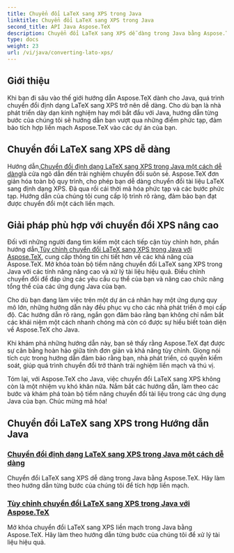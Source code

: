 ```yaml
---
title: Chuyển đổi LaTeX sang XPS trong Java
linktitle: Chuyển đổi LaTeX sang XPS trong Java
second_title: API Java Aspose.TeX
description: Chuyển đổi LaTeX sang XPS dễ dàng trong Java bằng Aspose.TeX. Hướng dẫn từng bước để tích hợp liền mạch và xử lý tài liệu hiệu quả.
type: docs
weight: 23
url: /vi/java/converting-lato-xps/
---
```

## Giới thiệu

Khi bạn đi sâu vào thế giới hướng dẫn Aspose.TeX dành cho Java, quá trình chuyển đổi định dạng LaTeX sang XPS trở nên dễ dàng. Cho dù bạn là nhà phát triển dày dạn kinh nghiệm hay mới bắt đầu với Java, hướng dẫn từng bước của chúng tôi sẽ hướng dẫn bạn vượt qua những điểm phức tạp, đảm bảo tích hợp liền mạch Aspose.TeX vào các dự án của bạn.

## Chuyển đổi LaTeX sang XPS dễ dàng
 Hướng dẫn,[Chuyển đổi định dạng LaTeX sang XPS trong Java một cách dễ dàng](./simple-xps-conversion/)là cửa ngõ dẫn đến trải nghiệm chuyển đổi suôn sẻ. Aspose.TeX đơn giản hóa toàn bộ quy trình, cho phép bạn dễ dàng chuyển đổi tài liệu LaTeX sang định dạng XPS. Đã qua rồi cái thời mã hóa phức tạp và các bước phức tạp. Hướng dẫn của chúng tôi cung cấp lộ trình rõ ràng, đảm bảo bạn đạt được chuyển đổi một cách liền mạch.

## Giải pháp phù hợp với chuyển đổi XPS nâng cao
 Đối với những người đang tìm kiếm một cách tiếp cận tùy chỉnh hơn, phần hướng dẫn,[Tùy chỉnh chuyển đổi LaTeX sang XPS trong Java với Aspose.TeX](./advanced-xps-conversion/), cung cấp thông tin chi tiết hơn về các khả năng của Aspose.TeX. Mở khóa toàn bộ tiềm năng chuyển đổi LaTeX sang XPS trong Java với các tính năng nâng cao và xử lý tài liệu hiệu quả. Điều chỉnh chuyển đổi để đáp ứng các yêu cầu cụ thể của bạn và nâng cao chức năng tổng thể của các ứng dụng Java của bạn.

Cho dù bạn đang làm việc trên một dự án cá nhân hay một ứng dụng quy mô lớn, những hướng dẫn này đều phục vụ cho các nhà phát triển ở mọi cấp độ. Các hướng dẫn rõ ràng, ngắn gọn đảm bảo rằng bạn không chỉ nắm bắt các khái niệm một cách nhanh chóng mà còn có được sự hiểu biết toàn diện về Aspose.TeX cho Java.

Khi khám phá những hướng dẫn này, bạn sẽ thấy rằng Aspose.TeX đạt được sự cân bằng hoàn hảo giữa tính đơn giản và khả năng tùy chỉnh. Giọng nói tích cực trong hướng dẫn đảm bảo rằng bạn, nhà phát triển, có quyền kiểm soát, giúp quá trình chuyển đổi trở thành trải nghiệm liền mạch và thú vị.

Tóm lại, với Aspose.TeX cho Java, việc chuyển đổi LaTeX sang XPS không còn là một nhiệm vụ khó khăn nữa. Nắm bắt các hướng dẫn, làm theo các bước và khám phá toàn bộ tiềm năng chuyển đổi tài liệu trong các ứng dụng Java của bạn. Chúc mừng mã hóa!
## Chuyển đổi LaTeX sang XPS trong Hướng dẫn Java
### [Chuyển đổi định dạng LaTeX sang XPS trong Java một cách dễ dàng](./simple-xps-conversion/)
Chuyển đổi LaTeX sang XPS dễ dàng trong Java bằng Aspose.TeX. Hãy làm theo hướng dẫn từng bước của chúng tôi để tích hợp liền mạch.
### [Tùy chỉnh chuyển đổi LaTeX sang XPS trong Java với Aspose.TeX](./advanced-xps-conversion/)
Mở khóa chuyển đổi LaTeX sang XPS liền mạch trong Java bằng Aspose.TeX. Hãy làm theo hướng dẫn từng bước của chúng tôi để xử lý tài liệu hiệu quả.